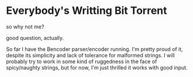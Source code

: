 # Everybody's Writting Bit Torrent #
so why not me?

good question, actually.

So far I have the Bencoder parser/encoder running.  I'm pretty proud of it, despite its simplicity and lack of tolerance for malformed strings.  I will probably try to work in some kind of ruggedness in the face of spicy/naughty strings, but for now, I'm just thrilled it works with good input.
